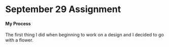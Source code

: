 # September 29 Assignment

#### My Process

The first thing I did when beginning to work on a design and I decided to go with a flower. 
